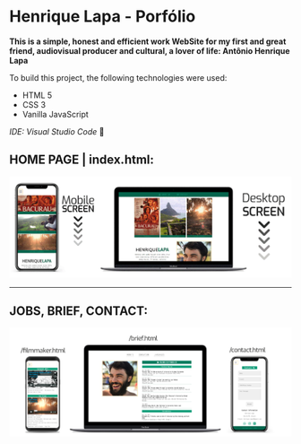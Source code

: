 # Henrique Lapa - Porfólio

**This is a simple, honest and efficient work WebSite for my first and great friend, audiovisual producer and cultural, a lover of life: Antônio Henrique Lapa**

To build this project, the following technologies were used:

* HTML 5
* CSS 3
* Vanilla JavaScript

_IDE: Visual Studio Code_ :blue_heart:

## HOME PAGE | index.html:

![Home ScreenScroll](https://github.com/pedro-samo/lapa_portfolio/blob/master/imagens/readme/Lapa_screen.gif)

__________________________________________________________________________________________________________________________________________________________________________________


## JOBS, BRIEF, CONTACT:

![Jobs, brief, contact screen](https://github.com/pedro-samo/lapa_portfolio/blob/master/imagens/readme/devices.png)

